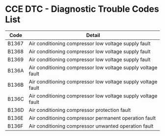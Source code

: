 # CCE DTC - Diagnostic Trouble Codes List

| Code | Detail |
| - | - |
| B1367 | Air conditioning compressor low voltage supply fault |
| B1368 | Air conditioning compressor low voltage supply fault |
| B1369 | Air conditioning compressor low voltage supply fault |
| B136A | Air conditioning compressor low voltage supply voltage fault |
| B136B | Air conditioning compressor low voltage supply voltage fault |
| B136C | Air conditioning compressor low voltage supply voltage fault |
| B136D | Air conditioning compressor protection fault |
| B136E | Air conditioning compressor permanent operation fault |
| B136F | Air conditioning compressor unwanted operation fault |

